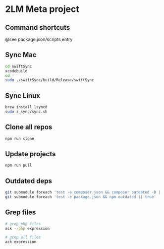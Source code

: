 # 2LM Meta project

## Command shortcuts
@see package.json/scripts entry

## Sync Mac
```bash
cd swiftSync
xcodebuild
cd -
sudo ./swiftSync/build/Release/swiftSync 
```
## Sync Linux
```bash
brew install lsyncd
sudo z_sync/sync.sh
```

## Clone all repos
```bash
npm run clone
```

## Update projects
```bash
npm run pull
```

## Outdated deps
```bash
git submodule foreach 'test -e composer.json && composer outdated -D || true'
git submodule foreach 'test -e package.json && npm outdated || true'
```

## Grep files
```bash
# grep php files
ack --php expression

# grep all files
ack expression
```
